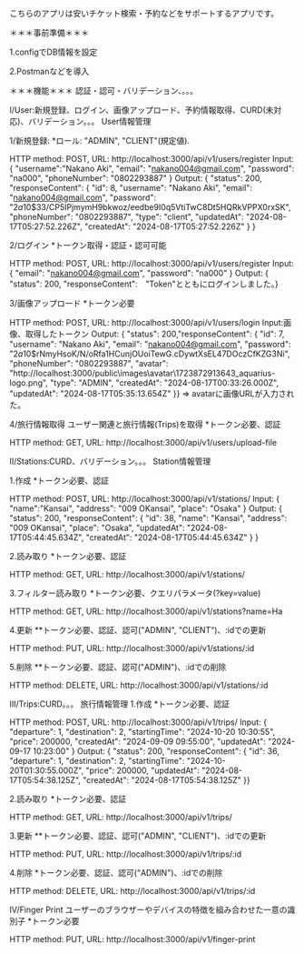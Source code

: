 こちらのアプリは安いチケット検索・予約などをサポートするアプリです。

＊＊＊事前準備＊＊＊

1.configでDB情報を設定

2.Postmanなどを導入

＊＊＊機能＊＊＊
認証・認可・バリデーション、。。。

I/User:新規登録、ログイン、画像アップロード、予約情報取得、CURD(未対応)、バリデーション。。。
User情報管理

1/新規登録:
*ロール: "ADMIN", "CLIENT"(規定値).

HTTP method: POST, URL: http://localhost:3000/api/v1/users/register
Input: {
    "username":"Nakano Aki",
    "email": "nakano004@gmail.com",
    "password": "na000",
    "phoneNumber": "0802293887"
}
Output: { "status": 200, "responseContent": {
    "id": 8,
    "username": "Nakano Aki",
    "email": "nakano004@gmail.com",
    "password": "$2a$10$33/CP5IPjmymH9bkwoz/eedbe9I0q5VtiTwC8Dt5HQRkVPPX0rxSK",
    "phoneNumber": "0802293887",
    "type": "client",
    "updatedAt": "2024-08-17T05:27:52.226Z",
    "createdAt": "2024-08-17T05:27:52.226Z"
} }

2/ログイン
*トークン取得・認証・認可可能

HTTP method: POST, URL: http://localhost:3000/api/v1/users/register
Input:{
    "email": "nakano004@gmail.com",
    "password": "na000"
}
Output: { "status": 200, "responseContent":　"Token"とともにログインしました。}

3/画像アップロード
*トークン必要

HTTP method: POST, URL: http://localhost:3000/api/v1/users/login
Input:画像、取得したトークン
Output: { "status": 200,"responseContent": {
    "id": 7,
    "username": "Nakano Aki",
    "email": "nakano004@gmail.com",
    "password": "$2a$10$rNmyHsoK/N/oRfa1HCunjOUoiTewG.cDywtXsEL47DOczCfKZG3Ni",
    "phoneNumber": "0802293887",
    "avatar": "http://localhost:3000/public\\images\\avatar\\1723872913643_aquarius-logo.png",
    "type": "ADMIN",
    "createdAt": "2024-08-17T00:33:26.000Z",
    "updatedAt": "2024-08-17T05:35:13.654Z"
}} => avatarに画像URLが入力された。


4/旅行情報取得
ユーザー関連と旅行情報(Trips)を取得
*トークン必要、認証

HTTP method: GET, URL: http://localhost:3000/api/v1/users/upload-file

II/Stations:CURD、バリデーション。。。
Station情報管理

1.作成
*トークン必要、認証

HTTP method: POST, URL: http://localhost:3000/api/v1/stations/
Input: {
    "name":"Kansai",
    "address": "009 OKansai",
    "place": "Osaka"
}
Output: { "status": 200, "responseContent": {
    "id": 38,
    "name": "Kansai",
    "address": "009 OKansai",
    "place": "Osaka",
    "updatedAt": "2024-08-17T05:44:45.634Z",
    "createdAt": "2024-08-17T05:44:45.634Z"
} }

2.読み取り
*トークン必要、認証

HTTP method: GET, URL: http://localhost:3000/api/v1/stations/

3.フィルター読み取り
*トークン必要、クエリパラメータ(?key=value)

HTTP method: GET, URL: http://localhost:3000/api/v1/stations?name=Ha

4.更新
**トークン必要、認証、認可("ADMIN", "CLIENT")、:idでの更新

HTTP method: PUT, URL: http://localhost:3000/api/v1/stations/:id

5.削除
**トークン必要、認証、認可("ADMIN")、:idでの削除

HTTP method: DELETE, URL: http://localhost:3000/api/v1/stations/:id

III/Trips:CURD。。。
旅行情報管理
1.作成
*トークン必要、認証

HTTP method: POST, URL: http://localhost:3000/api/v1/trips/
Input: {
          "departure": 1,
          "destination": 2,
          "startingTime": "2024-10-20 10:30:55",
          "price": 200000,
          "createdAt": "2024-09-09 09:55:00",
          "updatedAt": "2024-09-17 10:23:00"
}
Output: { "status": 200, "responseContent": {
    "id": 36,
    "departure": 1,
    "destination": 2,
    "startingTime": "2024-10-20T01:30:55.000Z",
    "price": 200000,
    "updatedAt": "2024-08-17T05:54:38.125Z",
    "createdAt": "2024-08-17T05:54:38.125Z"
}}

2.読み取り
*トークン必要、認証

HTTP method: GET, URL: http://localhost:3000/api/v1/trips/

3.更新
**トークン必要、認証、認可("ADMIN", "CLIENT")、:idでの更新

HTTP method: PUT, URL: http://localhost:3000/api/v1/trips/:id

4.削除
*トークン必要、認証、認可("ADMIN")、:idでの削除

HTTP method: DELETE, URL: http://localhost:3000/api/v1/trips/:id

IV/Finger Print
ユーザーのブラウザーやデバイスの特徴を組み合わせた一意の識別子
*トークン必要

HTTP method: PUT, URL: http://localhost:3000/api/v1/finger-print
